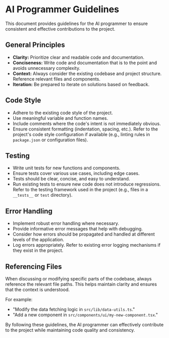 # AI Programmer Guidelines

This document provides guidelines for the AI programmer to ensure consistent and effective contributions to the project.

## General Principles

*   **Clarity:** Prioritize clear and readable code and documentation.
*   **Conciseness:** Write code and documentation that is to the point and avoids unnecessary complexity.
*   **Context:** Always consider the existing codebase and project structure. Reference relevant files and components.
*   **Iteration:** Be prepared to iterate on solutions based on feedback.

## Code Style

*   Adhere to the existing code style of the project.
*   Use meaningful variable and function names.
*   Include comments where the code's intent is not immediately obvious.
*   Ensure consistent formatting (indentation, spacing, etc.). Refer to the project's code style configuration if available (e.g., linting rules in `package.json` or configuration files).

## Testing

*   Write unit tests for new functions and components.
*   Ensure tests cover various use cases, including edge cases.
*   Tests should be clear, concise, and easy to understand.
*   Run existing tests to ensure new code does not introduce regressions. Refer to the testing framework used in the project (e.g., files in a `__tests__` or `test` directory).

## Error Handling

*   Implement robust error handling where necessary.
*   Provide informative error messages that help with debugging.
*   Consider how errors should be propagated and handled at different levels of the application.
*   Log errors appropriately. Refer to existing error logging mechanisms if they exist in the project.

## Referencing Files

When discussing or modifying specific parts of the codebase, always reference the relevant file paths. This helps maintain clarity and ensures that the context is understood.

For example:

*   "Modify the data fetching logic in `src/lib/data-utils.ts`."
*   "Add a new component in `src/components/ui/my-new-component.tsx`."

By following these guidelines, the AI programmer can effectively contribute to the project while maintaining code quality and consistency.